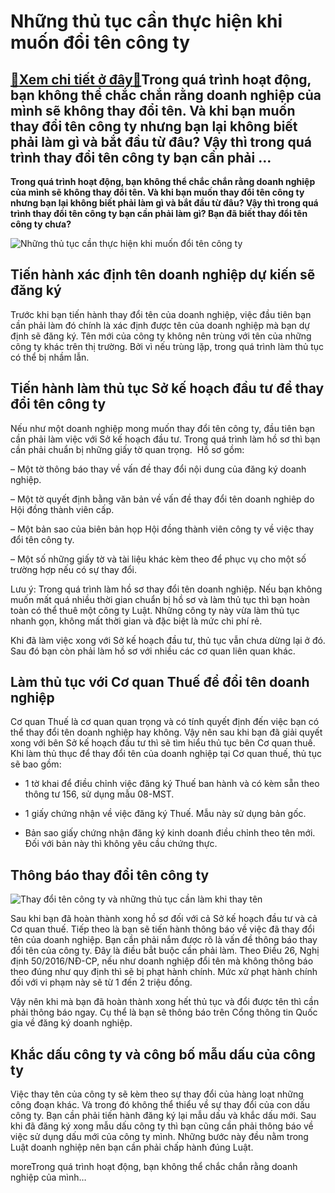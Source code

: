 Những thủ tục cần thực hiện khi muốn đổi tên công ty
====================================================

[:gift:Xem chi tiết ở đây:gift:](https://hddtvn.com/nhung-thu-tuc-can-thuc-hien-khi-muon-doi-ten-cong-ty/)Trong quá trình hoạt động, bạn không thể chắc chắn rằng doanh nghiệp của mình sẽ không thay đổi tên. Và khi bạn muốn thay đổi tên công ty nhưng bạn lại không biết phải làm gì và bắt đầu từ đâu? Vậy thì trong quá trình thay đổi tên công ty bạn cần phải …
-------------------------------------------------------------------------------------------------------------------------------------------------------------------------------------------------------------------------------------------------------------

**Trong quá trình hoạt động, bạn không thể chắc chắn rằng doanh nghiệp của mình sẽ không thay đổi tên. Và khi bạn muốn thay đổi tên công ty nhưng bạn lại không biết phải làm gì và bắt đầu từ đâu? Vậy thì trong quá trình thay đổi tên công ty bạn cần phải làm gì? Bạn đã biết thay đổi tên công ty chưa?**


![Những thủ tục cần thực hiện khi muốn đổi tên công ty](https://hddtvn.com/wp-content/uploads/2021/01/this-is-the-image-description-2.jpg)


Tiến hành xác định tên doanh nghiệp dự kiến sẽ đăng ký
------------------------------------------------------


Trước khi bạn tiến hành thay đổi tên của doanh nghiệp, việc đầu tiên bạn cần phải làm đó chính là xác định được tên của doanh nghiệp mà bạn dự định sẽ đăng ký. Tên mới của công ty không nên trùng với tên của những công ty khác trên thị trường. Bởi vì nếu trùng lặp, trong quá trình làm thủ tục có thể bị nhầm lẫn.


Tiến hành làm thủ tục Sở kế hoạch đầu tư để thay đổi tên công ty
----------------------------------------------------------------


Nếu như một doanh nghiệp mong muốn thay đổi tên công ty, đầu tiên bạn cần phải làm việc với Sở kế hoạch đầu tư. Trong quá trình làm hồ sơ thì bạn cần phải chuẩn bị những giấy tờ quan trọng.  Hồ sơ gồm:


– Một tờ thông báo thay về vấn đề thay đổi nội dung của đăng ký doanh nghiệp.


– Một tờ quyết định bằng văn bản về vấn đề thay đổi tên doanh nghiêp do Hội đồng thành viên cấp.


– Một bản sao của biên bản họp Hội đồng thành viên công ty về việc thay đổi tên công ty.


– Một số những giấy tờ và tài liệu khác kèm theo để phục vụ cho một số trường hợp nếu có sự thay đổi.


Lưu ý: Trong quá trình làm hồ sơ thay đổi tên doanh nghiệp. Nếu bạn không muốn mất quá nhiều thời gian chuẩn bị hồ sơ và làm thủ tục thì bạn hoàn toàn có thể thuê một công ty Luật. Những công ty này vừa làm thủ tục nhanh gọn, không mất thời gian và đặc biệt là mức chi phí rẻ.


Khi đã làm việc xong với Sở kế hoạch đầu tư, thủ tục vẫn chưa dừng lại ở đó. Sau đó bạn còn phải làm hồ sơ với nhiều các cơ quan liên quan khác.


Làm thủ tục với Cơ quan Thuế để đổi tên doanh nghiệp
----------------------------------------------------


Cơ quan Thuế là cơ quan quan trọng và có tính quyết định đến việc bạn có thể thay đổi tên doanh nghiệp hay không. Vậy nên sau khi bạn đã giải quyết xong với bên Sở kế hoạch đầu tư thì sẽ tìm hiểu thủ tục bên Cơ quan thuế. Khi làm thủ thục để thay đổi tên của doanh nghiệp tại Cơ quan thuế, thủ tục sẽ bao gồm:




* 1 tờ khai để điều chỉnh việc đăng ký Thuế ban hành và có kèm sẵn theo thông tư 156, sử dụng mẫu 08-MST.

* 1 giấy chứng nhận về việc đăng ký Thuế. Mẫu này sử dụng bản gốc.

* Bản sao giấy chứng nhận đăng ký kinh doanh điều chỉnh theo tên mới. Đối với bản này thì không yêu cầu chứng thực.



Thông báo thay đổi tên công ty
------------------------------


![Thay đổi tên công ty và những thủ tục cần làm khi thay tên](https://hddtvn.com/wp-content/uploads/2021/01/22.jpg)


Sau khi bạn đã hoàn thành xong hồ sơ đối với cả Sở kế hoạch đầu tư và cả Cơ quan thuế. Tiếp theo là bạn sẽ tiến hành thông báo về việc đã thay đổi tên của doanh nghiệp. Bạn cần phải nắm được rõ là vấn đề thông báo thay đổi tên của công ty. Đây là điều bẳt buộc cần phải làm. Theo Điều 26, Nghị định 50/2016/NĐ-CP, nếu như doanh nghiệp đổi tên mà không thông báo theo đúng như quy định thì sẽ bị phạt hành chính. Mức xử phạt hành chính đối với vi phạm này sẽ từ 1 đến 2 triệu đồng.


Vậy nên khi mà bạn đã hoàn thành xong hết thủ tục và đổi được tên thì cần phải thông báo ngay. Cụ thể là bạn sẽ thông báo trên Cổng thông tin Quốc gia về đăng ký doanh nghiệp.


Khắc dấu công ty và công bố mẫu dấu của công ty
-----------------------------------------------


Việc thay tên của công ty sẽ kèm theo sự thay đổi của hàng loạt những công đoạn khác. Và trong đó không thể thiểu về sự thay đổi của con dấu công ty. Bạn cần phải tiến hành đăng ký lại mẫu dấu và khắc dấu mới. Sau khi đã đăng ký xong mẫu dấu công ty thì bạn cũng cần phải thông báo về việc sử dụng dấu mới của công ty mình. Những bước này đều nằm trong Luật doanh nghiệp nên bạn cần phải chấp hành đúng Luật.



moreTrong quá trình hoạt động, bạn không thể chắc chắn rằng doanh nghiệp của mình…

